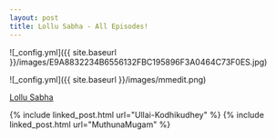 ```yaml
---
layout: post
title: Lollu Sabha - All Episodes!
---
```

![_config.yml]({{ site.baseurl }}/images/E9A8832234B6556132FBC195896F3A0464C73F0ES.jpg)

![_config.yml]({{ site.baseurl }}/images/mmedit.png)

<a href="{{ site.baseurl }}/MuthunaMugam">Lollu Sabha</a>

{% include linked_post.html url="Ullai-Kodhikudhey" %}
{% include linked_post.html url="MuthunaMugam" %}
